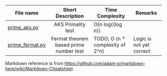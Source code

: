 | File  name        | Short Description           | Time Complexity  | Remarks
| ------------- |:-------------:| -----| -----|
| [prime_aks.py](https://github.com/raghu-icecraft/frequent-programming-questions/blob/master/__not_optimal/prime_aks.py)      | AKS Primality test | O(n log((log n)) ||
| [prime_fermat.py](https://github.com/raghu-icecraft/frequent-programming-questions/blob/master/__not_optimal/prime_fermat.py)      | Fermat theorem based prime number test      |   TODO; O (n * complexity of 2^n) |Logic is not yet correct|

Markdown reference is from https://github.com/adam-p/markdown-here/wiki/Markdown-Cheatsheet
